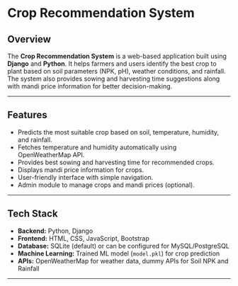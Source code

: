# Crop Recommendation System

## Overview
The **Crop Recommendation System** is a web-based application built using **Django** and **Python**. It helps farmers and users identify the best crop to plant based on soil parameters (NPK, pH), weather conditions, and rainfall. The system also provides sowing and harvesting time suggestions along with mandi price information for better decision-making.

---

## Features
- Predicts the most suitable crop based on soil, temperature, humidity, and rainfall.
- Fetches temperature and humidity automatically using OpenWeatherMap API.
- Provides best sowing and harvesting time for recommended crops.
- Displays mandi price information for crops.
- User-friendly interface with simple navigation.
- Admin module to manage crops and mandi prices (optional).

---

## Tech Stack
- **Backend:** Python, Django
- **Frontend:** HTML, CSS, JavaScript, Bootstrap
- **Database:** SQLite (default) or can be configured for MySQL/PostgreSQL
- **Machine Learning:** Trained ML model (`model.pkl`) for crop prediction
- **APIs:** OpenWeatherMap for weather data, dummy APIs for Soil NPK and Rainfall

---


